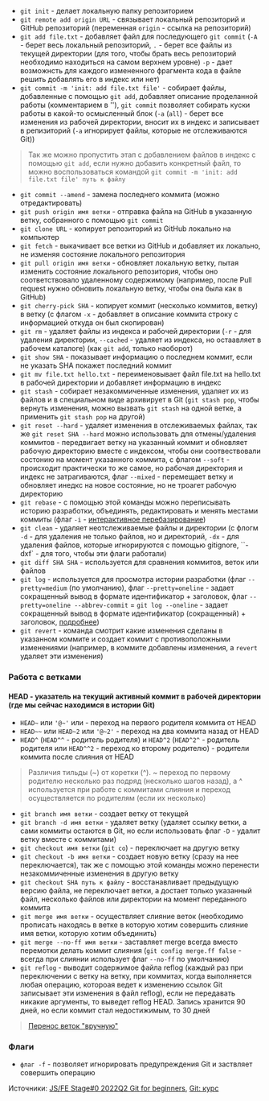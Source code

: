 - `git init` - делает локальную папку репозиторием
- `git remote add origin URL` - связывает локальный репозиторий и GitHub репозиторий (переменная `origin` - ссылка на репозиторий)
- `git add file.txt` - добавляет файл для последующего `git commit` (`-A` - берет весь локальный репозиторий, `.` - берет все файлы из текущей директории (для того, чтобы брать весь репозиторий необходимо находиться на самом верхнем уровне) `-p` - дает возможнсть для каждого измененного фрагмента кода в файле решить добавлять его в индекс или нет)
- `git commit -m 'init: add file.txt file'` - собирает файлы, добавленные с помощью `git add`, добавляет описание проделанной работы (комментарием в ''), `git commit` позволяет собирать куски работы в какой-то осмысленный блок (`-a` (`all`) - берет все изменения из рабочей директории, вносит их в индекс и записывает в репизиторий (`-a` игнорирует файлы, которые не отслеживаются Git))

> Так же можно пропустить этап с добавлением файлов в индекс с помощью `git add`, если нужно добавить конкретный файл, то можно воспользоваться командой `git commit -m 'init: add file.txt file' путь к файлу`

- `git commit --amend` - замена последнего коммита (можно отредактировать)
- `git push origin имя ветки` - отправка файла на GitHub в указанную ветку, собранного с помощью `git commit`
- `git clone URL` - копирует репозиторий из GitHub локально на компьютер
- `git fetch` - выкачивает все ветки из GitHub и добавляет их локально, не изменяя состояние локального репозитория
- `git pull origin имя ветки` - обновляет локальную ветку, пытая изменить состояние локального репозитория, чтобы оно соответствовало удаленному содержимому (например, после Pull request нужно обновить локальную ветку, чтобы она была как в GitHub)
- `git cherry-pick SHA` - копирует коммит (несколько коммитов, ветку) в ветку (с флагом `-x` - добавляет в описание коммита строку с информацией откуда он был скопирован)
- `git rm` - удаляет файлы из индекса и рабочей директории (`-r` - для удаления директории, `--cached` - удаляет из индекса, но остаавляет в рабочем каталоге) (как `git add`, только наоборот)
- `git show SHA` - показывает информацию о последнем коммит, если не указать SHA покажет последний коммит
- `git mv file.txt hello.txt` - переименовывает файл file.txt на hello.txt в рабочей директории и добавляет информацию в индекс
- `git stash` - собирает незакоммиченные изменения, удаляет их из файлов и в специальном виде архивирует в Git (`git stash pop`, чтобы вернуть изменения, можно вызвать `git stash` на одной ветке, а применить `git stash pop` на другой)
- `git reset --hard` - удаляет изменения в отслеживаемых файлах, так же `git reset SHA --hard` можно использовать для отмены/удаления коммитов - передвигает ветку на указанный коммит и обновляет рабочую директорию вместе с индексом, чтобы они соотвествовали состонию на момент указанного коммита, с флагом `--soft` - происходит практически то же самое, но рабочая директория и индекс не затрагиваются, флаг `--mixed` - перемещает ветку и обновляет инедкс на новое состояние, но не троагет рабочую директорию
- `git rebase` - с помощью этой команды можно переписывать историю разработки, объединять, редактировать и менять местами коммиты (флаг `-i` - [интерактивное перебазирование](https://www.youtube.com/watch?v=4K9X1Aa1nvA&list=PLDyvV36pndZFHXjXuwA_NywNrVQO0aQqb&index=48))
- `git clean` - удаляет неотслеживаемые файлы и директории (с флогм `-d` - для удаления не только файлов, но и директорий, `-dx` - для удаления файлов, которые игнорируются с помощью gitignore, ``-dxf` - для того, чтобы эти флаги работали)
- `git diff SHA SHA` - используется для сравнения коммитов, веток или файлов
- `git log` - используется для просмотра истории разработки (флаг `--pretty=medium` (по умолчанию), флаг `--pretty=oneline` - задает сокращенный вывод в формате идентификатор + заголовок, флаг `--pretty=oneline --abbrev-commit` = `git log --oneline` - задает сокращенный вывод в формате идентификатор (сокращенный) + заголовок, [подробнее](https://www.youtube.com/watch?v=Oim9dbpbCMc&list=PLDyvV36pndZFHXjXuwA_NywNrVQO0aQqb&index=32))
- `git revert` - команда смотрит какие изменения сделаны в указанном коммите и создает коммит с противоположными изменениями (например, в коммите добавлены изменения, а `revert` удаляет эти изменения)

### **Работа с ветками**

#### **HEAD** - указатель на текущий активный коммит в рабочей директории (где мы сейчас находимся в истории Git)

- `HEAD~` или `'@~'` или - переход на первого родителя коммита от HEAD
- `HEAD~~` или `HEAD~2` или `'@~2'` - переход на два коммита назад от HEAD
- `HEAD^` (`HEAD^^` - родитель родителя) и `HEAD^2` (`HEAD^2^` - родитель родителя или `HEAD^^2` - переход ко второму родителю) - родители коммита после слияния от HEAD

> Различия тильды (~) от коретки (^). ~ переход по первому родителю несколько раз подряд (несколько шагов назад), а ^ используется при работе с коммитами слияния и переход осуществляется по родителям (если их несколько)

- `git branch имя ветки` - создает ветку от текущей
- `git branch -d имя ветки` - удаляет ветку (удаляет ссылку ветки, а сами коммиты остаются в Git, но если использовать флаг `-D` - удалит ветку вместе с коммитами)
- `git checkout имя ветки` (`git co`) - переключает на другую ветку
- `git checkout -b имя ветки` - создает новую ветку (сразу на нее переключается), так же с помощью этой команды можно перенести незакоммиченные изменения в другую ветку
- `git checkout SHA путь к файлу` - восстанавливает предыдущую версию файла, не переключает ветки, а достает только указанный файл, несколько файлов или директории на момент переданного коммита
- `git merge имя ветки` - осуществляет слияние веток (необходимо прописать находясь в ветке в которую хотим совершить слияние имя ветки, которую хотим объединить)
- `git merge --no-ff имя ветки` - заставляет merge всегда вместо перемотки делать коммит слияния (`git config merge.ff false` - всегда при слиянии использует флаг `--no-ff` по умолчанию)
- `git reflog` - выводит содержимое файла reflog (каждый раз при переключении с ветку на ветку, при коммитах, когда выполняется любая операцию, котороая ведет к изменению ссылок Git записывает эти изменения в файл reflog), если не передавать никакие аргументы, то выведет reflog HEAD. Запись хранится 90 дней, но если коммит стал недостижимым, то 30 дней

> [Перенос веток "вручную"](https://www.youtube.com/watch?v=6oZG-pAeHRE&list=PLDyvV36pndZFHXjXuwA_NywNrVQO0aQqb&index=15)

### **Флаги**

- `флаг -f` - позволяет игнорировать предупреждения Git и заствляет совершить операцию

Источники: [JS/FE Stage#0 2022Q2 Git for beginners](https://www.youtube.com/watch?v=6i0Wg-Pohg8&list=PLzLiprpVuH8df24MzZp-l5QMsJWJbi9qP), [Git: курс](https://www.youtube.com/playlist?list=PLDyvV36pndZFHXjXuwA_NywNrVQO0aQqb)